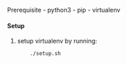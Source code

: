 Prerequisite
    - python3
    - pip
    - virtualenv

#### Setup
1. setup virtualenv by running:
    ```bash
        ./setup.sh
    ```
